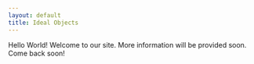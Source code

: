 ```yaml
---
layout: default
title: Ideal Objects
---
```

Hello World! Welcome to our site. More information will be provided soon. Come back soon!
